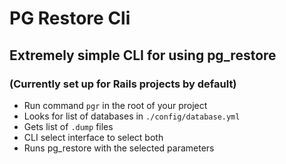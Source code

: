 # PG Restore Cli

## Extremely simple CLI for using pg_restore
### (Currently set up for Rails projects by default)

- Run command `pgr` in the root of your project
- Looks for list of databases in `./config/database.yml`
- Gets list of `.dump` files
- CLI select interface to select both
- Runs pg_restore with the selected parameters